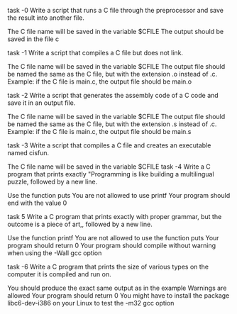 task -0  Write a script that runs a C file through the preprocessor and save the result into another file.

The C file name will be saved in the variable $CFILE
The output should be saved in the file c

task -1  Write a script that compiles a C file but does not link.

The C file name will be saved in the variable $CFILE
The output file should be named the same as the C file, but with the extension .o instead of .c.
Example: if the C file is main.c, the output file should be main.o

task -2 Write a script that generates the assembly code of a C code and save it in an output file.

The C file name will be saved in the variable $CFILE
The output file should be named the same as the C file, but with the extension .s instead of .c.
Example: if the C file is main.c, the output file should be main.s

task -3 Write a script that compiles a C file and creates an executable named cisfun.

The C file name will be saved in the variable $CFILE
task -4 Write a C program that prints exactly "Programming is like building a multilingual puzzle, followed by a new line.

Use the function puts
You are not allowed to use printf
Your program should end with the value 0

task 5 Write a C program that prints exactly with proper grammar, but the outcome is a piece of art,, followed by a new line.

Use the function printf
You are not allowed to use the function puts
Your program should return 0
Your program should compile without warning when using the -Wall gcc option

task -6 Write a C program that prints the size of various types on the computer it is compiled and run on.

You should produce the exact same output as in the example
Warnings are allowed
Your program should return 0
You might have to install the package libc6-dev-i386 on your Linux to test the -m32 gcc option

